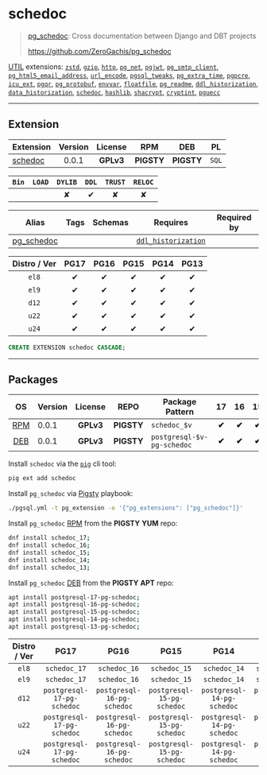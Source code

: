 # schedoc


> [pg_schedoc](https://github.com/ZeroGachis/pg_schedoc): Cross documentation between Django and DBT projects
>
> https://github.com/ZeroGachis/pg_schedoc





[UTIL](/util) extensions: [`zstd`](/zstd), [`gzip`](/gzip), [`http`](/http), [`pg_net`](/pg_net), [`pgjwt`](/pgjwt), [`pg_smtp_client`](/pg_smtp_client), [`pg_html5_email_address`](/pg_html5_email_address), [`url_encode`](/url_encode), [`pgsql_tweaks`](/pgsql_tweaks), [`pg_extra_time`](/pg_extra_time), [`pgpcre`](/pgpcre), [`icu_ext`](/icu_ext), [`pgqr`](/pgqr), [`pg_protobuf`](/pg_protobuf), [`envvar`](/envvar), [`floatfile`](/floatfile), [`pg_readme`](/pg_readme), [`ddl_historization`](/ddl_historization), [`data_historization`](/data_historization), [`schedoc`](/schedoc), [`hashlib`](/hashlib), [`shacrypt`](/shacrypt), [`cryptint`](/cryptint), [`pguecc`](/pguecc)


-------
## Extension


| Extension | Version | License | RPM | DEB | PL |
|-----------|:-------:|:-------:|:---:|:---:|:--:|
| [schedoc](https://github.com/ZeroGachis/pg_schedoc) | 0.0.1 | **<span class="tcwarn">GPLv3</span>** | **<span class="tcwarn">PIGSTY</span>** | **<span class="tcwarn">PIGSTY</span>** | `SQL` |



| `Bin` | `LOAD` | `DYLIB` | `DDL` | `TRUST` | `RELOC` |
|:-----:|:------:|:-------:|:-----:|:-------:|:-------:|
|  |  | <span class="tcwarn">✘</span> | <span class="tcblue">✔</span> | <span class="tcwarn">✘</span> | <span class="tcwarn">✘</span> |



| Alias | Tags | Schemas | Requires | Required by |
|-------|------|---------|----------|-------------|
| [pg_schedoc](/schedoc) |  |  | [`ddl_historization`](ddl_historization) |  |



| Distro / Ver | PG17 | PG16 | PG15 | PG14 | PG13 |
|:------------:|:----:|:----:|:----:|:----:|:----:|
| `el8` | <span class="tcblue">✔</span> | <span class="tcblue">✔</span> | <span class="tcblue">✔</span> | <span class="tcblue">✔</span> | <span class="tcblue">✔</span> |
| `el9` | <span class="tcblue">✔</span> | <span class="tcblue">✔</span> | <span class="tcblue">✔</span> | <span class="tcblue">✔</span> | <span class="tcblue">✔</span> |
| `d12` | <span class="tcblue">✔</span> | <span class="tcblue">✔</span> | <span class="tcblue">✔</span> | <span class="tcblue">✔</span> | <span class="tcblue">✔</span> |
| `u22` | <span class="tcblue">✔</span> | <span class="tcblue">✔</span> | <span class="tcblue">✔</span> | <span class="tcblue">✔</span> | <span class="tcblue">✔</span> |
| `u24` | <span class="tcblue">✔</span> | <span class="tcblue">✔</span> | <span class="tcblue">✔</span> | <span class="tcblue">✔</span> | <span class="tcblue">✔</span> |





```sql
CREATE EXTENSION schedoc CASCADE;
```

-----------


## Packages


| OS | Version | License | REPO | Package Pattern | 17 | 16 | 15 | 14 | 13 | Dependency |
|:--:|---------|:-------:|:----:|-----------------|:--:|:--:|:--:|:--:|:--:|------------|
| [RPM](/rpm) | 0.0.1 | **<span class="tcwarn">GPLv3</span>** | **<span class="tcwarn">PIGSTY</span>** | `schedoc_$v` | **<span class="tcwarn">✔</span>** | **<span class="tcwarn">✔</span>** | **<span class="tcwarn">✔</span>** | **<span class="tcwarn">✔</span>** | **<span class="tcwarn">✔</span>** | `ddl_historization_$v` |
| [DEB](/deb) | 0.0.1 | **<span class="tcwarn">GPLv3</span>** | **<span class="tcwarn">PIGSTY</span>** | `postgresql-$v-pg-schedoc` | **<span class="tcwarn">✔</span>** | **<span class="tcwarn">✔</span>** | **<span class="tcwarn">✔</span>** | **<span class="tcwarn">✔</span>** | **<span class="tcwarn">✔</span>** | `postgresql-$v-ddl-historization` |



Install `schedoc` via the [`pig`](https://github.com/pgsty/pig) cli tool:

```bash
pig ext add schedoc
```


Install `pg_schedoc` via [Pigsty](https://pigsty.io/docs/pgext/usage/install/) playbook:

```bash
./pgsql.yml -t pg_extension -e '{"pg_extensions": ["pg_schedoc"]}'
```


Install `pg_schedoc` [RPM](/rpm) from the **<span class="tcwarn">PIGSTY</span>** **YUM** repo:

```bash
dnf install schedoc_17;
dnf install schedoc_16;
dnf install schedoc_15;
dnf install schedoc_14;
dnf install schedoc_13;
```


Install `pg_schedoc` [DEB](/deb) from the **<span class="tcwarn">PIGSTY</span>** **APT** repo:

```bash
apt install postgresql-17-pg-schedoc;
apt install postgresql-16-pg-schedoc;
apt install postgresql-15-pg-schedoc;
apt install postgresql-14-pg-schedoc;
apt install postgresql-13-pg-schedoc;
```




| Distro / Ver | PG17 | PG16 | PG15 | PG14 | PG13 |
|:------------:|:----:|:----:|:----:|:----:|:----:|
| `el8` | `schedoc_17` | `schedoc_16` | `schedoc_15` | `schedoc_14` | `schedoc_13` |
| `el9` | `schedoc_17` | `schedoc_16` | `schedoc_15` | `schedoc_14` | `schedoc_13` |
| `d12` | `postgresql-17-pg-schedoc` | `postgresql-16-pg-schedoc` | `postgresql-15-pg-schedoc` | `postgresql-14-pg-schedoc` | `postgresql-13-pg-schedoc` |
| `u22` | `postgresql-17-pg-schedoc` | `postgresql-16-pg-schedoc` | `postgresql-15-pg-schedoc` | `postgresql-14-pg-schedoc` | `postgresql-13-pg-schedoc` |
| `u24` | `postgresql-17-pg-schedoc` | `postgresql-16-pg-schedoc` | `postgresql-15-pg-schedoc` | `postgresql-14-pg-schedoc` | `postgresql-13-pg-schedoc` |





